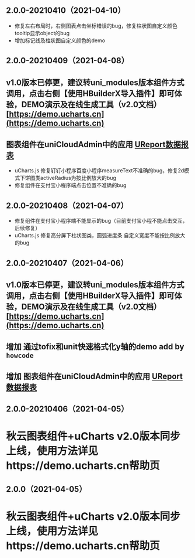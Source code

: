 ## 2.0.0-20210410（2021-04-10）
- 修复左右布局时，右侧图表点击坐标错误的bug，修复柱状图自定义颜色tooltip显示object的bug
- 增加标记线及柱状图自定义颜色的demo
## 2.0.0-20210409（2021-04-08）
## v1.0版本已停更，建议转uni_modules版本组件方式调用，点击右侧【使用HBuilderX导入插件】即可体验，DEMO演示及在线生成工具（v2.0文档）[https://demo.ucharts.cn](https://demo.ucharts.cn)
## 图表组件在uniCloudAdmin中的应用 [UReport数据报表](https://ext.dcloud.net.cn/plugin?id=4651) 
- uCharts.js 修复钉钉小程序百度小程序measureText不准确的bug，修复2d模式下饼图类activeRadius为按比例放大的bug
- 修复组件在支付宝小程序端点击位置不准确的bug
## 2.0.0-20210408（2021-04-07）
- 修复组件在支付宝小程序端不能显示的bug（目前支付宝小程不能点击交互，后续修复）
- uCharts.js 修复高分屏下柱状图类，圆弧进度条 自定义宽度不能按比例放大的bug
## 2.0.0-20210407（2021-04-06）
## v1.0版本已停更，建议转uni_modules版本组件方式调用，点击右侧【使用HBuilderX导入插件】即可体验，DEMO演示及在线生成工具（v2.0文档）[https://demo.ucharts.cn](https://demo.ucharts.cn)
## 增加 通过tofix和unit快速格式化y轴的demo add by `howcode`
## 增加 图表组件在uniCloudAdmin中的应用 [UReport数据报表](https://ext.dcloud.net.cn/plugin?id=4651) 
## 2.0.0-20210406（2021-04-05）
# 秋云图表组件+uCharts v2.0版本同步上线，使用方法详见https://demo.ucharts.cn帮助页
## 2.0.0（2021-04-05）
# 秋云图表组件+uCharts v2.0版本同步上线，使用方法详见https://demo.ucharts.cn帮助页

